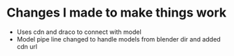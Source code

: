 # Changes I made to make things work 
- Uses cdn and draco to connect with model
- Model pipe line changed to handle models from blender dir and added cdn url